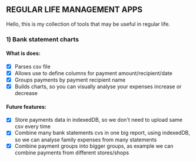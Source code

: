 ## REGULAR LIFE MANAGEMENT APPS

Hello, this is my collection of tools that may be useful in regular life.

### 1) Bank statement charts

#### What is does:
-[X] Parses csv file
-[X] Allows use to define columns for payment amount/recipient/date
-[X] Groups payments by payment recipient name
-[X] Builds charts, so you can visually analyse your expenses increase or decrease

#### Future features:
-[X] Store payments data in indexedDB, so we don't need to upload same csv every time
-[X] Combine many bank statements cvs in one big report, using indexedDB, so we can analyse family expenses from many statements
-[X] Combine payment groups into bigger groups, as example we can combine payments from different stores/shops